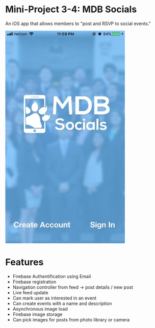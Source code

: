 # Mini-Project 3-4: MDB Socials
An iOS app that allows members to "post and RSVP to social events."

<img src=screenshot.jpg width=375 height=667 />

# Features
- Firebase Authentification using Email
- Firebase registration
- Navigation controller from feed -> post details / new post
- Live feed update
- Can mark user as interested in an event
- Can create events with a name and description
- Asynchronous image load
- Firebase image storage
- Can pick images for posts from photo library or camera